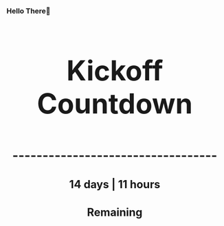 ### Hello There👋

<!---START-TIMER--->
<h3 align='center' style='font-size: 64px;'>Kickoff Countdown</h3>
<h3 align='center' style='font-size: 30px;'>----------------------------------</h3>
<h3 align='center' style='font-size: 25px;'>14 days | 11 hours</h3>
<h3 align='center' style='font-size: 25px;'>Remaining</h3>
<!---END-TIMER--->

